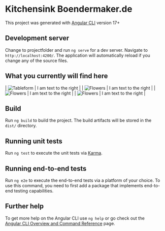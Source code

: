 # Kitchensink Boendermaker.de

This project was generated with [Angular CLI](https://github.com/angular/angular-cli) version 17+

## Development server

Change to projectfolder and run `ng serve` for a dev server. Navigate to `http://localhost:4200/`. The application will automatically reload if you change any of the source files.

## What you currently will find here

| ![Tableform](https://www.boendermaker.de/github/formarraytable.gif) | I am text to the right |
| ![Flowers](https://www.boendermaker.de/github/modaldialogdrawer.gif) | I am text to the right |
| ![Flowers](https://www.boendermaker.de/github/matdatatable) | I am text to the right |
| ![Flowers](https://www.boendermaker.de/github/matdatatable) | I am text to the right |

## Build

Run `ng build` to build the project. The build artifacts will be stored in the `dist/` directory.

## Running unit tests

Run `ng test` to execute the unit tests via [Karma](https://karma-runner.github.io).

## Running end-to-end tests

Run `ng e2e` to execute the end-to-end tests via a platform of your choice. To use this command, you need to first add a package that implements end-to-end testing capabilities.

## Further help

To get more help on the Angular CLI use `ng help` or go check out the [Angular CLI Overview and Command Reference](https://angular.io/cli) page.
